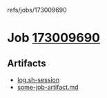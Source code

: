 refs/jobs/173009690

# Job [173009690](https://travis-ci.com/tobiipro/support-firecloud/jobs/173009690)

## Artifacts

* [log.sh-session](log.sh-session)
* [some-job-artifact.md](some-job-artifact.md)

